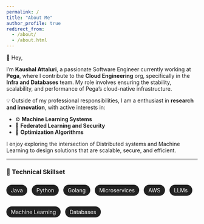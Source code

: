 ```yaml
---
permalink: /
title: "About Me"
author_profile: true
redirect_from: 
  - /about/
  - /about.html
---
```


👋 Hey, 

I’m **Kaushal Attaluri**, a passionate Software Engineer currently working at **Pega**, where I contribute to the **Cloud Engineering** org, specifically in the **Infra and Databases** team. My role involves ensuring the stability, scalability, and performance of Pega’s cloud-native infrastructure.

💡 Outside of my professional responsibilities, I am a enthusiast in **research and innovation**, with active interests in:

- ⚙️ **Machine Learning Systems**
- 🔐 **Federated Learning and Security**
- 🧠 **Optimization Algorithms**

I enjoy exploring the intersection of Distributed systems and Machine Learning to design solutions that are scalable, secure, and efficient.

---

### 🧰 Technical Skillset

<div style="display: flex; flex-wrap: wrap; gap: 12px; margin-top: 10px;">

<span style="background-color: #222; color: #fff; padding: 6px 12px; border-radius: 20px; font-size: 14px;">Java</span>

<span style="background-color: #222; color: #fff; padding: 6px 12px; border-radius: 20px; font-size: 14px;">Python</span>

<span style="background-color: #222; color: #fff; padding: 6px 12px; border-radius: 20px; font-size: 14px;">Golang</span>

<span style="background-color: #222; color: #fff; padding: 6px 12px; border-radius: 20px; font-size: 14px;">Microservices</span>

<span style="background-color: #222; color: #fff; padding: 6px 12px; border-radius: 20px; font-size: 14px;">AWS</span>

<span style="background-color: #222; color: #fff; padding: 6px 12px; border-radius: 20px; font-size: 14px;">LLMs</span>

<span style="background-color: #222; color: #fff; padding: 6px 12px; border-radius: 20px; font-size: 14px;">Machine Learning</span>

<span style="background-color: #222; color: #fff; padding: 6px 12px; border-radius: 20px; font-size: 14px;">Databases</span>

</div>